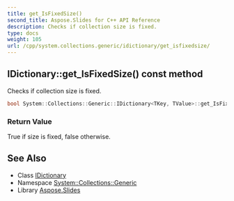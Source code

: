 ```yaml
---
title: get_IsFixedSize()
second_title: Aspose.Slides for C++ API Reference
description: Checks if collection size is fixed.
type: docs
weight: 105
url: /cpp/system.collections.generic/idictionary/get_isfixedsize/
---
```

## IDictionary::get_IsFixedSize() const method


Checks if collection size is fixed.

```cpp
bool System::Collections::Generic::IDictionary<TKey, TValue>::get_IsFixedSize() const
```


### Return Value

True if size is fixed, false otherwise.

## See Also

* Class [IDictionary](./)
* Namespace [System::Collections::Generic](../)
* Library [Aspose.Slides](../../)